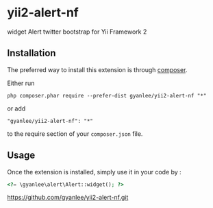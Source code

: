 yii2-alert-nf
=============
widget Alert twitter bootstrap for Yii Framework 2

Installation
------------

The preferred way to install this extension is through [composer](http://getcomposer.org/download/).

Either run

```
php composer.phar require --prefer-dist gyanlee/yii2-alert-nf "*"
```

or add

```
"gyanlee/yii2-alert-nf": "*"
```

to the require section of your `composer.json` file.


Usage
-----

Once the extension is installed, simply use it in your code by  :

```php
<?= \gyanlee\alert\Alert::widget(); ?>
```

https://github.com/gyanlee/yii2-alert-nf.git